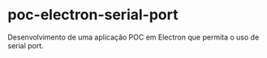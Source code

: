 # poc-electron-serial-port
Desenvolvimento de uma aplicação POC em Electron que permita o uso de serial port.
